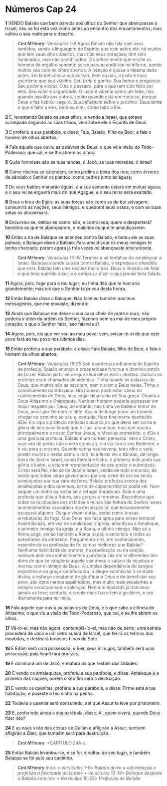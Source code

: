 # Números Cap 24

**1** 	VENDO Balaão que bem parecia aos olhos do Senhor que abençoasse a Israel, não se foi esta vez como antes ao encontro dos encantamentos; mas voltou o seu rosto para o deserto.

> **Cmt MHenry**: *Versículos 1-9* Agora Balaão não fala com seus sentidos, senão a linguagem do Espírito que veio sobre ele. há muitos que têm seus olhos abertos, mas não seus corações; têm sido iluminados, mas não santificados. O conhecimento que enche os homens de orgulho somente serve para acendê-los no inferno, aonde muitos vão com os olhos abertos. A bênção é quase a mesma dada antes. Em Israel admira sua *beleza*. Sem dúvida, o justo é mais excelente que seu vizinho. Seu *fruto* e *ganho*. Sua *honra* e *progresso*. Seu *poder* e *vitória*. Olha o passado, para o que tem sido feito por eles. Seu *valor* e *seguridade*. O justo é valente como um leão, não quando assalta aos outros, senão quando está em repouso, porque Deus o faz habitar seguro. Sua *influência sobre o próximo*. Deus toma o que é feito a eles, bem ou mau, como feito a Ele.

**2** 	E, levantando Balaão os seus olhos, e vendo a Israel, que estava acampado segundo as suas tribos, veio sobre ele o Espírito de Deus.

**3** 	E proferiu a sua parábola, e disse: Fala, Balaão, filho de Beor, e fala o homem de olhos abertos;

**4** 	Fala aquele que ouviu as palavras de Deus, o que vê a visão do Todo-Poderoso; que cai, e se lhe abrem os olhos:

**5** 	Quão formosas são as tuas tendas, ó Jacó, as tuas moradas, ó Israel!

**6** 	Como ribeiros se estendem, como jardins à beira dos rios; como árvores de sândalo o Senhor os plantou, como cedros junto às águas;

**7** 	De seus baldes manarão águas, e a sua semente estará em muitas águas; e o seu rei se erguerá mais do que Agague, e o seu reino será exaltado.

**8** 	Deus o tirou do Egito; as suas forças são como as do boi selvagem; consumirá as nações, seus inimigos, e quebrará seus ossos, e com as suas setas os atravessará.

**9** 	Encurvou-se, deitou-se como leão, e como leoa; quem o despertará? benditos os que te abençoarem, e malditos os que te amaldiçoarem.

**10** 	Então a ira de Balaque se acendeu contra Balaão, e bateu ele as suas palmas; e Balaque disse a Balaão: Para amaldiçoar os meus inimigos te tenho chamado; porém agora já três vezes os abençoaste inteiramente.

> **Cmt MHenry**: *Versículos 10-14* Termina a vã tentativa de amaldiçoar a Israel. Balaque acende sua ira contra Balaão, e expressa o ofendido que está. Balaão tem uma escusa muito boa: Deus o impediu de falar o que teria querido dizer, e o obrigou a dizer o que jamais teria falado.

**11** 	Agora, pois, foge para o teu lugar; eu tinha dito que te honraria grandemente; mas eis que o Senhor te privou desta honra.

**12** 	Então Balaão disse a Balaque: Não falei eu também aos teus mensageiros, que me enviaste, dizendo:

**13** 	Ainda que Balaque me desse a sua casa cheia de prata e ouro, não poderia ir além da ordem do Senhor, fazendo bem ou mal de meu próprio coração; o que o Senhor falar, isso falarei eu?

**14** 	Agora, pois, eis que me vou ao meu povo; vem, avisar-te-ei do que este povo fará ao teu povo nos últimos dias.

**15** 	Então proferiu a sua parábola, e disse: Fala Balaão, filho de Beor, e fala o homem de olhos abertos;

> **Cmt MHenry**: *Versículos 15-25* Sob a poderosa influência do Espírito de profecia, Balaão anuncia a prosperidade futura e o domínio amplo de Israel. Balaão jacta-se de que seus olhos estão abertos. Outrora os profetas eram chamados de videntes. Tinha ouvido as palavras de Deus, que muitos não as escutam, nem ouvem a Deus nelas. Tinha o conhecimento do Altíssimo. Um homem pode estar cheio do conhecimento de Deus, mas esgar destituído de Sua graça. Chama a Deus Altíssimo e Onipotente. Nenhum homem poderia expressar um maior respeito por Deus; no entanto, não tinha verdadeiro temor de Deus, amor por Ele nem fé nEle. Assim de longe pode um homem chegar no caminho ao céu e, contudo, ficar finalmente destituído dEle. Eis aqui a profecia de Balaão acerca do que devia ser coroa e glória de seu povo Israel; que é Davi, como tipo, mas que aponta principalmente a nosso Senhor Jesus, o Messias prometido, e dEle é uma gloriosa profecia. Balaão é um homem perverso: verá a Cristo, mas não de perto; não o verá como Jó, e o viu como seu Redentor, e o viu para si mesmo. Quando venha nas nuvens, todo olho o verá; porém muitos o verão como o rico no inferno viu a Abraão, de longe. Sairá de Jacó e Israel, como Estrela e Cetro; a primeira indicando sua glória e lustre, e este em representação de seu poder e autoridade. Cristo será Rei, não só de Jacó e Israel, senão de todo o mundo; de modo que todos serão governados por seu cetro de oro ou serão esmiuçados por sua vara de ferro. Balaão profetiza acerca dos amalequitas e dos queneus, parte de cujos territórios podia ver. Nem sequer um ninho na rocha será refúgio duradouro. Esta é uma profecia que olha o futuro, aos gregos e romanos. Reconhece que todas as revoluções dos estados e reinos são feitura do Senhor. estes acontecimentos causarão uma desolação tal que escassamente escapará alguém. Os que vivam então, serão como brasas arrebatadas do fogo. Que Deus nos faça aptos para esses tempos! Assim Balaão, em vez de amaldiçoar a igreja, amaldiçoa a Amaleque, o primeiro inimigo da igreja, e a Roma, o último inimigo. Não só a Roma pagã, senão também a Roma papal; o anticristo e todas as potestades do anticristo. Perguntemo-nos, em conhecimento, experiência ou profissão de fé: somos melhores que Balaão? Nenhuma habilidade de oratória, na predicação ou na oração, nenhum dom de conhecimento ou profecia são em si diferentes dos dons de que se vangloria aquele que amou o salário da injustiça e morreu como inimigo de Deus. A simples dependência do sangue expiatório e da graça santificadora, a alegre submissão à vontade divina, o esforço constante de glorificar a Deus e de beneficiar seu povo, são dons menos esplêndidos, mas muito mais excelentes e sempre acompanham a salvação. Nenhum hipócrita jactancioso jamais os teve; contudo, o crente mais fraco tem algo deles, e ora diariamente para ter mais.

**16** 	Fala aquele que ouviu as palavras de Deus, e o que sabe a ciência do Altíssimo; o que viu a visão do Todo-Poderoso, que cai, e se lhe abrem os olhos.

**17** 	Vê-lo-ei, mas não agora, contemplá-lo-ei, mas não de perto; uma estrela procederá de Jacó e um cetro subirá de Israel, que ferirá os termos dos moabitas, e destruirá todos os filhos de Sete.

**18** 	E Edom será uma possessão, e Seir, seus inimigos, também será uma possessão; pois Israel fará proezas.

**19** 	E dominará um de Jacó, e matará os que restam das cidades.

**20** 	E vendo os amalequitas, proferiu a sua parábola, e disse: Amaleque é a primeira das nações; porém o seu fim será a destruição.

**21** 	E vendo os quenitas, proferiu a sua parábola, e disse: Firme está a tua habitação, e puseste o teu ninho na penha.

**22** 	Todavia o quenita será consumido, até que Assur te leve por prisioneiro.

**23** 	E, proferindo ainda a sua parábola, disse: Ai, quem viverá, quando Deus fizer isto?

**24** 	E as naus virão das costas de Quitim e afligirão a Assur; também afligirão a Éber; que também será para destruição.

> **Cmt MHenry**: *CAPÍTULO 24A-Jr

**25** 	Então Balaão levantou-se, e se foi, e voltou ao seu lugar, e também Balaque se foi pelo seu caminho.


> **Cmt MHenry** Intro: *• Versículos 1-9*> *Balaão deixa a adivinhação e profetiza a felicidade de Israel*> *• Versículos 10-14*> *Balaque despede a Balaão com ira*> *• Versículos 15-25*> *Profecias de Balaão*